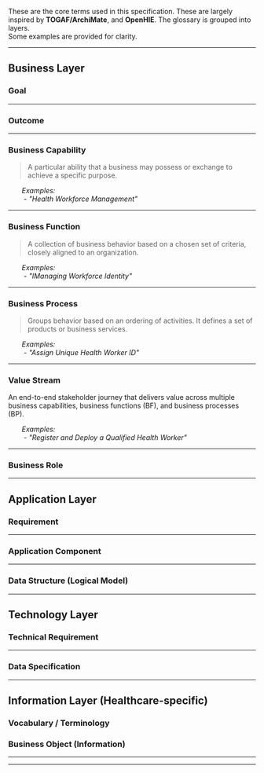 These are the core terms used in this specification. These are largely inspired by **TOGAF/ArchiMate**, and **OpenHIE**. The glossary is grouped into layers.  
Some examples are provided for clarity.

---

## Business Layer


### Goal

---

### Outcome

---

### Business Capability
> A particular ability that a business may possess or exchange to achieve a specific purpose.

&nbsp;&nbsp;&nbsp;&nbsp;&nbsp;&nbsp;&nbsp;_Examples:_  
&nbsp;&nbsp;&nbsp;&nbsp;&nbsp;&nbsp;&nbsp;&nbsp;- _"Health Workforce Management"_  


---

### Business Function
> A collection of business behavior based on a chosen set of criteria, closely aligned to an organization.

&nbsp;&nbsp;&nbsp;&nbsp;&nbsp;&nbsp;&nbsp;_Examples:_  
&nbsp;&nbsp;&nbsp;&nbsp;&nbsp;&nbsp;&nbsp;&nbsp;- _"IManaging Workforce Identity"_  

---



### Business Process
> Groups behavior based on an ordering of activities. It defines a set of products or business services.

&nbsp;&nbsp;&nbsp;&nbsp;&nbsp;&nbsp;&nbsp;_Examples:_  
&nbsp;&nbsp;&nbsp;&nbsp;&nbsp;&nbsp;&nbsp;&nbsp;- _"Assign Unique Health Worker ID"_  

---


### Value Stream
An end-to-end stakeholder journey that delivers value across multiple business capabilities, business functions (BF), and business processes (BP).


&nbsp;&nbsp;&nbsp;&nbsp;&nbsp;&nbsp;&nbsp;_Examples:_  
&nbsp;&nbsp;&nbsp;&nbsp;&nbsp;&nbsp;&nbsp;&nbsp;- _"Register and Deploy a Qualified Health Worker"_  



---

### Business Role

---

## Application Layer

### Requirement

---

### Application Component

---

### Data Structure (Logical Model)


---

## Technology Layer

### Technical Requirement

---

### Data Specification

---

## Information Layer (Healthcare-specific)

### Vocabulary / Terminology


### Business Object (Information)

---

---
